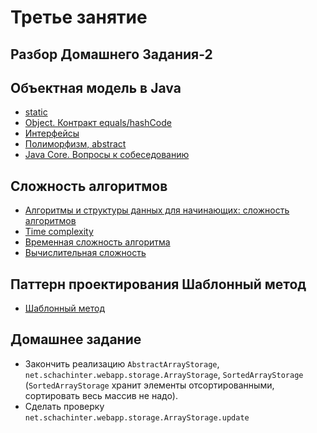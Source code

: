 
# Третье занятие

## Разбор Домашнего Задания-2

## Объектная модель в Java
- <a href="http://www.intuit.ru/studies/courses/16/16/lecture/27119">static</a>
- <a href="http://www.intuit.ru/studies/courses/16/16/lecture/27129?page=1">Object. Контракт equals/hashCode</a>
- <a href="http://www.intuit.ru/studies/courses/16/16/lecture/27119?page=3">Интерфейсы</a>
- <a href="http://www.intuit.ru/studies/courses/16/16/lecture/27119?page=4">Полиморфизм, abstract</a>
- [Java Core. Вопросы к собеседованию](http://info.javarush.ru/translation/2014/02/12/Java-Core-Вопросы-к-собеседованию-ч-1.html)

## Сложность алгоритмов
- <a href="https://tproger.ru/translations/algorithms-and-data-structures">Алгоритмы и структуры данных для начинающих: сложность алгоритмов</a>
- <a href="https://drive.google.com/file/d/0B9Ye2auQ_NsFNEJWRFJkVDA3TkU/view">Time complexity</a>
- <a href="https://ru.wikipedia.org/wiki/Временная_сложность_алгоритма">Временная сложность алгоритма</a>
- <a href="https://ru.wikipedia.org/wiki/Вычислительная_сложность">Вычислительная сложность</a>

## Паттерн проектирования Шаблонный метод
- <a href="https://ru.wikipedia.org/wiki/Шаблонный_метод_(шаблон_проектирования)">Шаблонный метод</a>

## Домашнее задание
- Закончить реализацию `AbstractArrayStorage`, `net.schachinter.webapp.storage.ArrayStorage`, `SortedArrayStorage` (`SortedArrayStorage` хранит элементы отсортированными, сортировать весь массив не надо).
- Сделать проверку `net.schachinter.webapp.storage.ArrayStorage.update`
